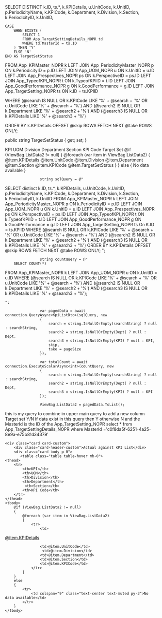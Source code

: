 SELECT DISTINCT
    k.ID,
    ts.*,
    k.KPIDetails,
    u.UnitCode,
    k.UnitID,
    p.PeriodicityName,
    k.KPICode,
    k.Department,
    k.Division,
    k.Section,
    k.PeriodicityID,
    k.UnitID,

    CASE 
        WHEN EXISTS (
            SELECT 1 
            FROM App_TargetSettingDetails_NOPR td 
            WHERE td.MasterId = ts.ID
        ) THEN 'Y'
        ELSE 'N'
    END AS TargetSetStatus

FROM App_KPIMaster_NOPR k
LEFT JOIN App_PeriodicityMaster_NOPR p ON k.PeriodicityID = p.ID
LEFT JOIN App_UOM_NOPR u ON k.UnitID = u.ID
LEFT JOIN App_Prespectives_NOPR ps ON k.PerspectiveID = ps.ID
LEFT JOIN App_TypeofKPI_NOPR t ON k.TypeofKPIID = t.ID
LEFT JOIN App_GoodPerformance_NOPR g ON k.GoodPerformance = g.ID
LEFT JOIN App_TargetSetting_NOPR ts ON k.ID = ts.KPIID

WHERE
    (@search IS NULL OR k.KPICode LIKE '%' + @search + '%' OR u.UnitCode LIKE '%' + @search + '%')
AND (@search2 IS NULL OR k.Department LIKE '%' + @search2 + '%')
AND (@search3 IS NULL OR k.KPIDetails LIKE '%' + @search3 + '%')

ORDER BY k.KPIDetails
OFFSET @skip ROWS FETCH NEXT @take ROWS ONLY;

 public string TargetSetStatus { get; set; }
                   

<thead>
    <tr>
        <th>KPI</th> 
        <th>UOM</th> 
        <th>Division</th>
        <th>Department</th>
        <th>Section</th>
        <th>KPI Code</th>
        <th>Target Set</th>
    </tr>
</thead>
<tbody>
    @if (ViewBag.ListData2 != null)
    {
        @foreach (var item in ViewBag.ListData2)
        {
            <tr>
                <td>
                    <a href="#"
                       class="refNoLink"
                       data-id="@item.ID"
                       data-KPICode="@item.KPICode"
                       data-KPIID="@item.KPIID"
                       data-TSID="@item.TSID"
                       data-Company="@item.Company"
                       data-Division="@item.Division"
                       data-Department="@item.Department"
                       data-Section="@item.Section"
                       data-UnitCode="@item.UnitCode"
                       data-KPIDetails="@item.KPIDetails"
                       data-PeriodicityID="@item.PeriodicityID" 
                       data-FinYear="@item.FinYear" 
                       data-FinYearID="@item.FinYearID" 
                       data-PeriodicityName="@item.PeriodicityName">
                        @item.KPIDetails
                    </a>
                </td>
                <td>@item.UnitCode</td>
                <td>@item.Division</td>
                <td>@item.Department</td>
                <td>@item.Section</td> 
                <td>@item.KPICode</td>
                <td>@item.TargetSetStatus</td>
            </tr>
        }
    }
    else
    {
        <tr>
            <td colspan="9" class="text-center text-muted py-3">No data available</td>
        </tr>
    }
</tbody>


                    
                    
                    string sqlQuery = @"
SELECT distinct
    k.ID,
    ts.*,
    k.KPIDetails,
    u.UnitCode,
    k.UnitID,
    p.PeriodicityName,
    k.KPICode,
    k.Department,
    k.Division,
    k.Section,
    k.PeriodicityID,
    k.UnitID
FROM App_KPIMaster_NOPR k
LEFT JOIN App_PeriodicityMaster_NOPR p ON k.PeriodicityID = p.ID
LEFT JOIN App_UOM_NOPR u ON k.UnitID = u.ID
LEFT JOIN App_Prespectives_NOPR ps ON k.PerspectiveID = ps.ID
LEFT JOIN App_TypeofKPI_NOPR t ON k.TypeofKPIID = t.ID
LEFT JOIN App_GoodPerformance_NOPR g ON k.GoodPerformance = g.ID
LEFT JOIN App_TargetSetting_NOPR ts On K.ID = ts.KPIID
WHERE
    (@search IS NULL OR k.KPICode LIKE '%' + @search + '%' OR u.UnitCode LIKE '%' + @search + '%')
AND (@search2 IS NULL OR k.Department LIKE '%' + @search2 + '%')
AND (@search3 IS NULL OR k.KPIDetails LIKE '%' + @search3 + '%')
ORDER BY k.KPIDetails
OFFSET @skip ROWS FETCH NEXT @take ROWS ONLY;
    ";

                    string countQuery = @"
        SELECT COUNT(*) 
FROM App_KPIMaster_NOPR k
LEFT JOIN App_UOM_NOPR u ON k.UnitID = u.ID
WHERE
    (@search IS NULL OR k.KPICode LIKE '%' + @search + '%' OR u.UnitCode LIKE '%' + @search + '%')
AND (@search2 IS NULL OR k.Department LIKE '%' + @search2 + '%')
AND (@search3 IS NULL OR k.KPIDetails LIKE '%' + @search3 + '%');

    ";

                    var pagedData = await connection.QueryAsync<KpiListDto>(sqlQuery, new
                    {
                        search = string.IsNullOrEmpty(searchString) ? null : searchString,
                        search2 = string.IsNullOrEmpty(Dept) ? null : Dept,
                        search3 = string.IsNullOrEmpty(KPI) ? null : KPI,
                        skip,
                        take = pageSize
                    });

                    var totalCount = await connection.ExecuteScalarAsync<int>(countQuery, new
                    {
                        search = string.IsNullOrEmpty(searchString) ? null : searchString,
                        search2 = string.IsNullOrEmpty(Dept) ? null : Dept,
                        search3 = string.IsNullOrEmpty(KPI) ? null : KPI
                    });

                    ViewBag.ListData2 = pagedData.ToList();

this is my query to combine in upper main query to add a new column Target set Y/N if data exist in this query then Y otherwise N and the MasterId is the ID of the App_TargetSetting_NOPR
select * from App_TargetSettingDetails_NOPR where MasterId ='c0f8da5f-6251-4a25-8e9a-e75b81d34379'


    <div class="card card-custom">
        <div class="card-header-custom">Actual against KPI List</div>
        <div class="card-body p-0">
           <table class="table table-hover mb-0">
    <thead>
        <tr>
            <th>KPI</th> 
            <th>UOM</th> 
            <th>Division</th>
            <th>Department</th>
             <th>Section</th>
            <th>KPI Code</th>
        </tr>
    </thead>
    <tbody>
        @if (ViewBag.ListData2 != null)
        {
            @foreach (var item in ViewBag.ListData2)
            {
                <tr>
                    <td>
   <a href="#"
   class="refNoLink"
   data-id="@item.ID"
   data-KPICode="@item.KPICode"
   data-KPIID="@item.KPIID"
   data-TSID="@item.TSID"
    data-Company="@item.Company"
   data-Division="@item.Division"
   data-Department="@item.Department"
   data-Section="@item.Section"
   data-UnitCode="@item.UnitCode"
   data-KPIDetails="@item.KPIDetails"
   data-PeriodicityID="@item.PeriodicityID" 
   data-FinYear="@item.FinYear" 
   data-FinYearID="@item.FinYearID" 
   data-PeriodicityName="@item.PeriodicityName">
   @item.KPIDetails
</a>

</td>
                   
                    <td>@item.UnitCode</td>
                     <td>@item.Division</td>
                    <td>@item.Department</td>
                    <td>@item.Section</td> 
                    <td>@item.KPICode</td>
                </tr>
            }
        }
        else
        {
            <tr>
                <td colspan="9" class="text-center text-muted py-3">No data available</td>
            </tr>
        }
    </tbody>
</table>
